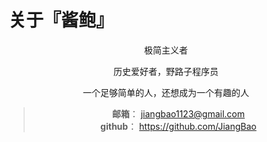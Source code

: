 # 关于『酱鲍』

<!-- {{<figure src="/images/bg-about.jpg" width="400">}} -->

<div align=center>
极简主义者

历史爱好者，野路子程序员

一个足够简单的人，还想成为一个有趣的人

>**邮箱**： jiangbao1123@gmail.com  
>**github**： https://github.com/JiangBao
</div>

